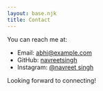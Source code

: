 ```yaml
---
layout: base.njk
title: Contact
---
```


You can reach me at:

- Email: abhi@example.com  
- GitHub: [navreetsingh](https://github.com/navreetsingh)  
- Instagram: [@navreet singh](https://instagram.com/navreet)

Looking forward to connecting!
